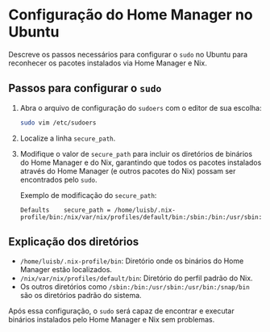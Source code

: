 # Configuração do Home Manager no Ubuntu

Descreve os passos necessários para configurar o `sudo` no Ubuntu para reconhecer os pacotes instalados via Home Manager e Nix.

## Passos para configurar o `sudo`

1. Abra o arquivo de configuração do `sudoers` com o editor de sua escolha:

    ```bash
    sudo vim /etc/sudoers
    ```

2. Localize a linha `secure_path`.

3. Modifique o valor de `secure_path` para incluir os diretórios de binários do Home Manager e do Nix, garantindo que todos os pacotes instalados através do Home Manager (e outros pacotes do Nix) possam ser encontrados pelo `sudo`.

    Exemplo de modificação do `secure_path`:

    ```
    Defaults    secure_path = /home/luisb/.nix-profile/bin:/nix/var/nix/profiles/default/bin:/sbin:/bin:/usr/sbin:/usr/bin:/snap/bin
    ```

## Explicação dos diretórios

- `/home/luisb/.nix-profile/bin`: Diretório onde os binários do Home Manager estão localizados.
- `/nix/var/nix/profiles/default/bin`: Diretório do perfil padrão do Nix.
- Os outros diretórios como `/sbin:/bin:/usr/sbin:/usr/bin:/snap/bin` são os diretórios padrão do sistema.

Após essa configuração, o `sudo` será capaz de encontrar e executar binários instalados pelo Home Manager e Nix sem problemas.

